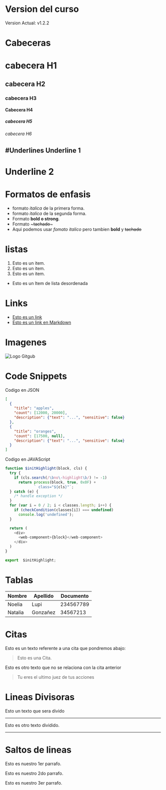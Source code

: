 # Version del curso
Version Actual: v1.2.2

# Cabeceras
# cabecera H1
## cabecera H2
### cabecera H3
#### Cabecera H4
##### cabecera H5
###### cabecera H6

#Underlines
Underline 1
-----------

Underline 2
===========
# Formatos de enfasis
- formato *italica* de la primera forma.
- formato _italica_ de la segunda forma.
- Formato **bold o strong**.
- Formato ~~~tachado~~~
- Aqui podemos usar *fomato italico* pero tambien
**bold** y ~~tachado~~

# listas
1. Esto es un item.
2. Esto es un item.
3. Esto es un item.
- Esto es un Item de lista desordenada

# Links
- <a href="https://www.google.com">Esto es un link </a>
- [Esto es un link en Markdown](https://www.google.com)


# Imagenes
![Logo Gitgub](https://global-uploads.webflow.com/5f5a53e153805db840dae2db/6073fbf151fa4565d48572dc_GitHub_aprender-programaci%25C3%25B3n.jpeg)

# Code Snippets
Codigo en JSON
```JSON
[
  {
    "title": "apples",
    "count": [12000, 20000],
    "description": {"text": "...", "sensitive": false}
  },
  {
    "title": "oranges",
    "count": [17500, null],
    "description": {"text": "...", "sensitive": false}
  }
]
```

Codigo en JAVAScript
```Javascript
function $initHighlight(block, cls) {
  try {
    if (cls.search(/\bno\-highlight\b/) != -1)
      return process(block, true, 0x0F) +
             ` class="${cls}"`;
  } catch (e) {
    /* handle exception */
  }
  for (var i = 0 / 2; i < classes.length; i++) {
    if (checkCondition(classes[i]) === undefined)
      console.log('undefined');
  }

  return (
    <div>
      <web-component>{block}</web-component>
    </div>
  )
}

export  $initHighlight;
```
# Tablas
|Nombre | Apellido |Documento |
|-------|----------|----------|
|Noelia | Lupi     | 234567789|
|Natalia| Gonzañez | 34567213 |

# Citas
Esto es un texto referente a una cita que pondremos abajo:
> Esto es una Cita.

Esto es otro texto que no se relaciona con la cita anterior 
> Tu eres el ultimo juez de tus acciones

# Lineas Divisoras

Esto un texto que sera divido

---
Esto es otro texto dividido.

***

# Saltos de lineas
Esto es nuestro 1er parrafo.

Esto es nuestro 2do parrafo.

Esto es nuestro 3er parrafo.







